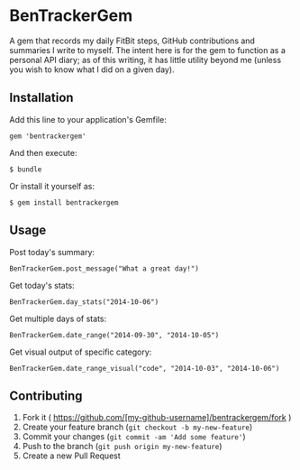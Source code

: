 # BenTrackerGem

A gem that records my daily FitBit steps, GitHub contributions and summaries I write to myself. The intent here is for the gem to function as a personal API diary; as of this writing, it has little utility beyond me (unless you wish to know what I did on a given day). 

## Installation

Add this line to your application's Gemfile:

    gem 'bentrackergem'

And then execute:

    $ bundle

Or install it yourself as:

    $ gem install bentrackergem

## Usage

Post today's summary:

`BenTrackerGem.post_message("What a great day!")`

Get today's stats:

`BenTrackerGem.day_stats("2014-10-06")`

Get multiple days of stats:

`BenTrackerGem.date_range("2014-09-30", "2014-10-05")`

Get visual output of specific category:

`BenTrackerGem.date_range_visual("code", "2014-10-03", "2014-10-06")`

## Contributing

1. Fork it ( https://github.com/[my-github-username]/bentrackergem/fork )
2. Create your feature branch (`git checkout -b my-new-feature`)
3. Commit your changes (`git commit -am 'Add some feature'`)
4. Push to the branch (`git push origin my-new-feature`)
5. Create a new Pull Request

